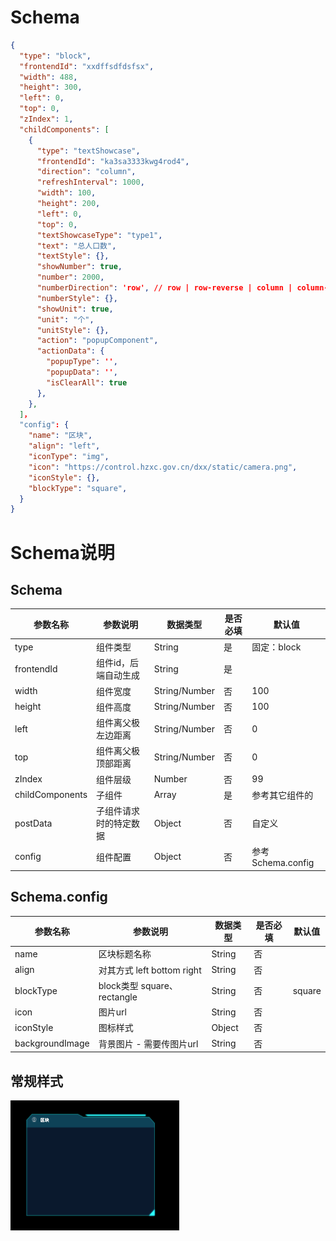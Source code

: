 # Schema

```json
{
  "type": "block",
  "frontendId": "xxdffsdfdsfsx",
  "width": 488,
  "height": 300,
  "left": 0,
  "top": 0,
  "zIndex": 1,
  "childComponents": [
    {
      "type": "textShowcase",
      "frontendId": "ka3sa3333kwg4rod4",
      "direction": "column",
      "refreshInterval": 1000,
      "width": 100,
      "height": 200,
      "left": 0,
      "top": 0,
      "textShowcaseType": "type1",
      "text": "总人口数",
      "textStyle": {},
      "showNumber": true,
      "number": 2000,
      "numberDirection": 'row', // row | row-reverse | column | column-reverse;
      "numberStyle": {},
      "showUnit": true,
      "unit": "个",
      "unitStyle": {},
      "action": "popupComponent",
      "actionData": {
        "popupType": '',
        "popupData": '',
        "isClearAll": true
      },
    },
  ]，
  "config": {
    "name": "区块",
    "align": "left",
    "iconType": "img",
    "icon": "https://control.hzxc.gov.cn/dxx/static/camera.png",
    "iconStyle": {},
    "blockType": "square",
  }
}
```
# Schema说明

## Schema
| 参数名称 | 参数说明 | 数据类型 | 是否必填 | 默认值 |
|--|--|--|--| -- |
| type | 组件类型 |  String | 是 | 固定：block |
| frontendId |  组件id，后端自动生成 | String | 是 |  |
| width | 组件宽度 | String/Number | 否 | 100 |
| height | 组件高度 | String/Number | 否 | 100 |
| left | 组件离父极左边距离 | String/Number | 否 | 0 |
| top | 组件离父极顶部距离 | String/Number | 否 | 0 |
| zIndex | 组件层级 | Number | 否 | 99 |
| childComponents | 子组件 | Array | 是 | 参考其它组件的 |
| postData | 子组件请求时的特定数据 | Object | 否 | 自定义 |
| config | 组件配置 | Object | 否 | 参考Schema.config |

## Schema.config
| 参数名称 | 参数说明 | 数据类型 | 是否必填 | 默认值 |
|--|--|--|--| -- |
| name | 区块标题名称 | String| 否 |  |
| align | 对其方式 left bottom right | String| 否 |  |
| blockType | block类型 square、rectangle | String | 否 | square |
| icon | 图片url |  String | 否 |  |
| iconStyle | 图标样式 | Object | 否 |  |
| backgroundImage | 背景图片 - 需要传图片url |  String | 否 |  |

## 常规样式
![image.png](/.attachments/image-6d90990f-8644-49a8-8861-f7985b4948ab.png)
